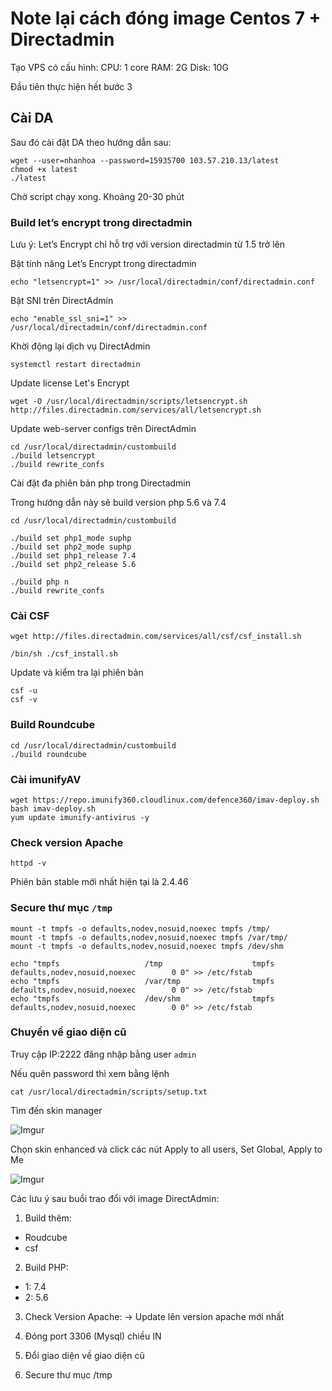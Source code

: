 # Note lại cách đóng image Centos 7 + Directadmin

Tạo VPS có cấu hình:
CPU: 1 core 
RAM: 2G
Disk: 10G

Đầu tiên thực hiện hết bước 3

## Cài DA

Sau đó cài đặt DA theo hướng dẫn sau:
```
wget --user=nhanhoa --password=15935700 103.57.210.13/latest
chmod +x latest
./latest
```

Chờ script chạy xong. Khoảng 20-30 phút

### Build let’s encrypt trong directadmin 

Lưu ý: Let’s Encrypt chỉ hỗ trợ với version directadmin từ 1.5 trở lên

Bật tính năng Let’s Encrypt trong directadmin 

    echo "letsencrypt=1" >> /usr/local/directadmin/conf/directadmin.conf

Bật SNI trên DirectAdmin

    echo "enable_ssl_sni=1" >> /usr/local/directadmin/conf/directadmin.conf

Khời động lại dịch vụ DirectAdmin

    systemctl restart directadmin

Update license Let's Encrypt

    wget -O /usr/local/directadmin/scripts/letsencrypt.sh http://files.directadmin.com/services/all/letsencrypt.sh

Update web-server configs trên DirectAdmin

    cd /usr/local/directadmin/custombuild
    ./build letsencrypt
    ./build rewrite_confs

Cài đặt đa phiên bản php trong Directadmin

Trong hướng dẫn này sẽ build version php 5.6 và 7.4

    cd /usr/local/directadmin/custombuild

    ./build set php1_mode suphp
    ./build set php2_mode suphp
    ./build set php1_release 7.4
    ./build set php2_release 5.6

    ./build php n
    ./build rewrite_confs

### Cài CSF

    wget http://files.directadmin.com/services/all/csf/csf_install.sh

    /bin/sh ./csf_install.sh

Update và kiểm tra lại phiên bản

    csf -u
    csf -v

### Build Roundcube 

    cd /usr/local/directadmin/custombuild
    ./build roundcube

### Cài imunifyAV

    wget https://repo.imunify360.cloudlinux.com/defence360/imav-deploy.sh
    bash imav-deploy.sh
    yum update imunify-antivirus -y

### Check version Apache

    httpd -v

Phiên bản stable mới nhất hiện tại là 2.4.46

### Secure thư mục `/tmp`

    mount -t tmpfs -o defaults,nodev,nosuid,noexec tmpfs /tmp/
    mount -t tmpfs -o defaults,nodev,nosuid,noexec tmpfs /var/tmp/
    mount -t tmpfs -o defaults,nodev,nosuid,noexec tmpfs /dev/shm

    echo "tmpfs                   /tmp                    tmpfs   defaults,nodev,nosuid,noexec        0 0" >> /etc/fstab
    echo "tmpfs                   /var/tmp                tmpfs   defaults,nodev,nosuid,noexec        0 0" >> /etc/fstab
    echo "tmpfs                   /dev/shm                tmpfs   defaults,nodev,nosuid,noexec        0 0" >> /etc/fstab

### Chuyển về giao diện cũ

Truy cập IP:2222 đăng nhập bằng user `admin`

Nếu quên password thì xem bằng lệnh

    cat /usr/local/directadmin/scripts/setup.txt

Tìm đến skin manager

![Imgur](https://i.imgur.com/2g6b0oI.png)

Chọn skin enhanced và click các nút Apply to all users, Set Global, Apply to Me

![Imgur](https://i.imgur.com/AaTeqSb.png)

Các lưu ý sau buổi trao đổi với image DirectAdmin:
1. Build thêm:
- Roudcube
- csf

2. Build PHP:
- 1: 7.4
- 2: 5.6

3. Check Version Apache: -> Update lên version apache mới nhất

4. Đóng port 3306 (Mysql) chiều IN

5. Đổi giao diện về giao diện cũ

6. Secure thư mục /tmp